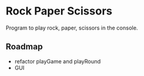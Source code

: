 # Rock Paper Scissors

Program to play rock, paper, scissors in the console. 

## Roadmap
- refactor playGame and playRound
- GUI